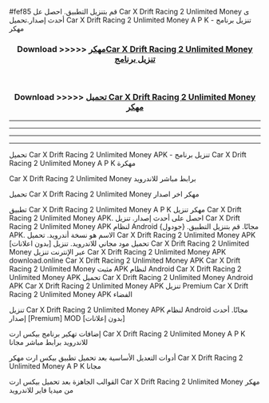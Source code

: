 #fef85 قم بتنزيل التطبيق. احصل عل Car X Drift Racing 2 Unlimited Money  ى أحدث إصدار.تحميل Car X Drift Racing 2 Unlimited Money  A P K - تنزيل برنامج مهكر



<div align="center">
<h3>Download >>>>> <a href="https://ar-sites.web.app/?ar= Car X Drift Racing 2 Unlimited Money ">مهكرCar X Drift Racing 2 Unlimited Money  تنزيل برنامج</a></h3><br>

<h3>Download >>>>> <a href="https://ar-sites.web.app/?ar= Car X Drift Racing 2 Unlimited Money ">تحميل Car X Drift Racing 2 Unlimited Money  مهكر</a></h3>
</div>


----------------------------------------------------------

----------------------------------------------------------

----------------------------------------------------------

----------------------------------------------------------


تحميل Car X Drift Racing 2 Unlimited Money  APK - تنزيل برنامج Car X Drift Racing 2 Unlimited Money  A P K مهكرة

Car X Drift Racing 2 Unlimited Money  برابط مباشر للاندرويد

تحميل Car X Drift Racing 2 Unlimited Money  مهكر اخر اصدار

تطبيق Car X Drift Racing 2 Unlimited Money  A P K مهكر
تنزيل Car X Drift Racing 2 Unlimited Money  APK. احصل على أحدث إصدار.
تنزيل Car X Drift Racing 2 Unlimited Money  APK لنظام Android مجانًا.
قم بتنزيل التطبيق. {جودول} APK. الاسم هو نسخة أندرويد.
تحميل Car X Drift Racing 2 Unlimited Money  APK [بدون اعلانات]
تحميل مود مجاني للاندرويد.
تنزيل Car X Drift Racing 2 Unlimited Money  عبر الإنترنت
تنزيل Car X Drift Racing 2 Unlimited Money  APK
download.online Car X Drift Racing 2 Unlimited Money  APK
Car X Drift Racing 2 Unlimited Money  مثبت APK لنظام Android
Car X Drift Racing 2 Unlimited Money  APK
تحميل Car X Drift Racing 2 Unlimited Money  Android APK
Car X Drift Racing 2 Unlimited Money  APK تنزيل Premium
Car X Drift Racing 2 Unlimited Money  APK الفضاء

تنزيل Car X Drift Racing 2 Unlimited Money  APK لنظام Android مجانًا. أحدث إصدار [Premium] MOD [بدون إعلانات]

إضافات تهكير برنامج بيكس ارت Car X Drift Racing 2 Unlimited Money  A P K للاندرويد برابط مباشر مجانا

أدوات التعديل الأساسية بعد تحميل تطبيق بيكس ارت مهكر Car X Drift Racing 2 Unlimited Money  A P K مجانا

القوالب الجاهزة بعد تحميل بيكس ارت Car X Drift Racing 2 Unlimited Money  مهكر من ميديا فاير للاندرويد



